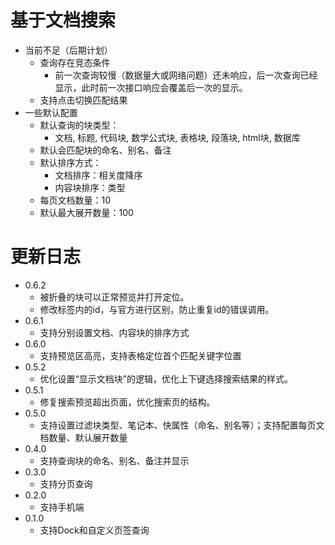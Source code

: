 # 基于文档搜索


* 当前不足（后期计划）
  * 查询存在竞态条件
    * 前一次查询较慢（数据量大或网络问题）还未响应，后一次查询已经显示，此时前一次接口响应会覆盖后一次的显示。
  * 支持点击切换匹配结果
* 一些默认配置
  * 默认查询的块类型：
    * 文档, 标题, 代码块, 数学公式块, 表格块, 段落块, html块, 数据库
  * 默认会匹配块的命名、别名、备注
  * 默认排序方式：
    * 文档排序：相关度降序
    * 内容块排序：类型
  * 每页文档数量：10
  * 默认最大展开数量：100

# 更新日志

* 0.6.2
  * 被折叠的块可以正常预览并打开定位。
  * 修改标签内的id，与官方进行区别，防止重复id的错误调用。
* 0.6.1
  * 支持分别设置文档、内容块的排序方式
* 0.6.0
  * 支持预览区高亮，支持表格定位首个匹配关键字位置
* 0.5.2
  * 优化设置“显示文档块”的逻辑，优化上下键选择搜索结果的样式。
* 0.5.1
  * 修复搜索预览超出页面，优化搜索页的结构。
* 0.5.0
  * 支持设置过滤块类型、笔记本、快属性（命名、别名等）；支持配置每页文档数量、默认展开数量
* 0.4.0
  * 支持查询块的命名、别名、备注并显示
* 0.3.0
  * 支持分页查询
* 0.2.0
  * 支持手机端
* 0.1.0
  * 支持Dock和自定义页签查询